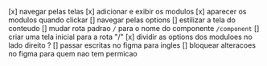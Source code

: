 [x] navegar pelas telas
[x] adicionar e exibir os modulos
[x] aparecer os modulos quando clickar
[] navegar pelas options
[] estilizar a tela do conteudo
[] mudar rota padrao `/` para o nome do componente `/component`
[] criar uma tela inicial para a rota "/"
[x] dividir as options dos moduloes no lado direito ?
[] passar escritas no figma para ingles
[] bloquear alteracoes no figma para quem nao tem permicao
